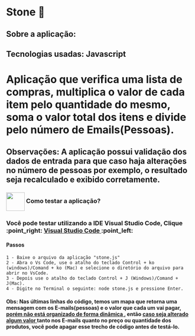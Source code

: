 # Stone :rocket:

## Sobre a aplicação:

## Tecnologias usadas: Javascript

<h1> Aplicação que verifica uma lista de compras, multiplica o valor de cada item pelo quantidade do mesmo, soma o valor total dos itens e divide pelo número de Emails(Pessoas). </h1>

<h2> Observações: A aplicação possui validação dos dados de entrada para que caso haja alterações no número de pessoas por exemplo, o resultado seja recalculado e exibido corretamente.</h2>


<h3> <img src="https://i.dlpng.com/static/png/6577858_preview.png" width="50px" align="center"/> Como testar a aplicação? </h3>

<h3> Você pode testar utilizando a IDE Visual Studio Code, Clique :point_right: <a href="https://code.visualstudio.com/download" target="_blank" > Visual Studio Code </a> :point_left: </h3>

<h4> Passos </h4>

```
1 - Baixe o arquivo da aplicação "stone.js"
2 - Abra o Vs Code, use o atalho do teclado Control + ko (windows)/Comand + ko (Mac) e selecione o diretório do arquivo para abrir no VsCode.
3 - Depois use o atalho do teclado Control + J (Windows)/Comand + J(Mac).
4 - Digite no Terminal o seguinte: node stone.js e pressione Enter. 
```

<h4> Obs: Nas últimas linhas do código, temos um mapa que retorna uma mensagem com os E-mails(pessoas) e o valor que cada um vai pagar, <a href="https://www.google.com/search?sxsrf=ALeKk00H_KjzeWE5epOtymbi-RyooMA73g%3A1613692033425&source=hp&ei=gfwuYJOTF_vV5OUP4JieyAM&iflsig=AINFCbYAAAAAYC8KkV50N_BZWb1hY07wznUWrLa7BkWw&q=Dados+de+din%C3%A2micos+defini%C3%A7%C3%A3o&oq=Dados+de+din%C3%A2micos+defini%C3%A7%C3%A3o&gs_lcp=Cgdnd3Mtd2l6EAMyCAghEBYQHRAeOgcIIxDqAhAnOgQIIxAnOggIABCxAxCDAToCCAA6CwgAELEDEMcBEKMCOg4IABCxAxCDARDHARCjAjoICC4QsQMQgwE6BQgAELEDOgQIABBDOgIILjoFCC4QsQM6BggAEAoQAzoECAAQAzoECAAQDToFCCEQoAE6CAgAEA0QBRAeOggIABAIEA0QHjoHCCMQsAIQJzoKCAAQCBANEAoQHjoGCAAQFhAeOggIABAWEAoQHlDcJ1ipbWDxbmgKcAB4AIAB2wOIAZ85kgELMC4yMy4xMC4yLjGYAQCgAQGqAQdnd3Mtd2l6sAEK&sclient=gws-wiz&ved=0ahUKEwjT17Sjz_TuAhX7KrkGHWCMBzkQ4dUDCAY&uact=5"> porém não está organizado de forma dinâmica </a>, então <a href="https://www.google.com/search?sxsrf=ALeKk00H_KjzeWE5epOtymbi-RyooMA73g%3A1613692033425&source=hp&ei=gfwuYJOTF_vV5OUP4JieyAM&iflsig=AINFCbYAAAAAYC8KkV50N_BZWb1hY07wznUWrLa7BkWw&q=Dados+de+din%C3%A2micos+defini%C3%A7%C3%A3o&oq=Dados+de+din%C3%A2micos+defini%C3%A7%C3%A3o&gs_lcp=Cgdnd3Mtd2l6EAMyCAghEBYQHRAeOgcIIxDqAhAnOgQIIxAnOggIABCxAxCDAToCCAA6CwgAELEDEMcBEKMCOg4IABCxAxCDARDHARCjAjoICC4QsQMQgwE6BQgAELEDOgQIABBDOgIILjoFCC4QsQM6BggAEAoQAzoECAAQAzoECAAQDToFCCEQoAE6CAgAEA0QBRAeOggIABAIEA0QHjoHCCMQsAIQJzoKCAAQCBANEAoQHjoGCAAQFhAeOggIABAWEAoQHlDcJ1ipbWDxbmgKcAB4AIAB2wOIAZ85kgELMC4yMy4xMC4yLjGYAQCgAQGqAQdnd3Mtd2l6sAEK&sclient=gws-wiz&ved=0ahUKEwjT17Sjz_TuAhX7KrkGHWCMBzkQ4dUDCAY&uact=5" > caso seja alterado algum valor </a> tanto nos E-mails quanto no preço ou quantidade dos produtos, você pode apagar esse trecho de código antes de testá-lo.  </h4>

